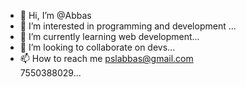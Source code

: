 - 👋 Hi, I’m @Abbas
- 👀 I’m interested in programming and development ...
- 🌱 I’m currently learning web development...
- 💞️ I’m looking to collaborate on  devs...
- 📫 How to reach me pslabbas@gmail.com \
7550388029...

<!---
AbbasAyda/AbbasAyda is a ✨ special ✨ repository because its `README.md` (this file) appears on your GitHub profile.
You can click the Preview link to take a look at your changes.
--->
